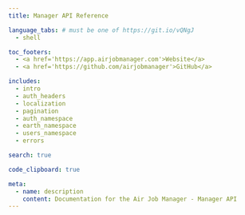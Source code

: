 ```yaml
---
title: Manager API Reference

language_tabs: # must be one of https://git.io/vQNgJ
  - shell

toc_footers:
  - <a href='https://app.airjobmanager.com'>Website</a>
  - <a href='https://github.com/airjobmanager'>GitHub</a>

includes:
  - intro
  - auth_headers
  - localization
  - pagination
  - auth_namespace
  - earth_namespace
  - users_namespace
  - errors

search: true

code_clipboard: true

meta:
  - name: description
    content: Documentation for the Air Job Manager - Manager API
---
```


